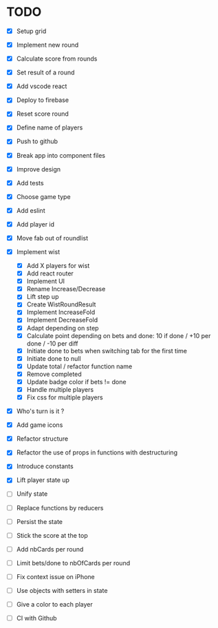 # TODO

- [x] Setup grid
- [x] Implement new round
- [x] Calculate score from rounds
- [x] Set result of a round
- [x] Add vscode react
- [x] Deploy to firebase
- [x] Reset score round
- [x] Define name of players
- [x] Push to github
- [x] Break app into component files
- [x] Improve design
- [x] Add tests
- [x] Choose game type
- [x] Add eslint
- [x] Add player id
- [x] Move fab out of roundlist
- [x] Implement wist

  - [x] Add X players for wist
  - [x] Add react router
  - [x] Implement UI
  - [x] Rename Increase/Decrease
  - [x] Lift step up
  - [x] Create WistRoundResult
  - [x] Implement IncreaseFold
  - [x] Implement DecreaseFold
  - [x] Adapt depending on step
  - [x] Calculate point depending on bets and done: 10 if done / +10 per done / -10 per diff
  - [x] Initiate done to bets when switching tab for the first time
  - [x] Initiate done to null
  - [x] Update total / refactor function name
  - [x] Remove completed
  - [x] Update badge color if bets != done
  - [x] Handle multiple players
  - [x] Fix css for multiple players

- [x] Who's turn is it ?
- [x] Add game icons
- [x] Refactor structure
- [x] Refactor the use of props in functions with destructuring
- [x] Introduce constants
- [x] Lift player state up
- [ ] Unify state
- [ ] Replace functions by reducers
- [ ] Persist the state
- [ ] Stick the score at the top
- [ ] Add nbCards per round
- [ ] Limit bets/done to nbOfCards per round
- [ ] Fix context issue on iPhone
- [ ] Use objects with setters in state
- [ ] Give a color to each player
- [ ] CI with Github
